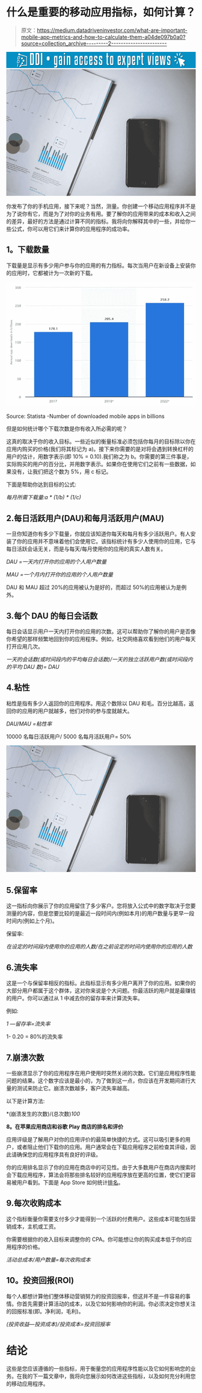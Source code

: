 # 什么是重要的移动应用指标，如何计算？

> 原文：<https://medium.datadriveninvestor.com/what-are-important-mobile-app-metrics-and-how-to-calculate-them-a04de097b0a0?source=collection_archive---------2----------------------->

[![](img/c67bb6244e891913febbc6f9ea9f1451.png)](http://www.track.datadriveninvestor.com/1B9E)![](img/9e89a50006404c0d1836b4a16abd315f.png)

你发布了你的手机应用，接下来呢？当然，测量。你创建一个移动应用程序并不是为了说你有它，而是为了对你的业务有用。要了解你的应用带来的成本和收入之间的差异，最好的方法是通过计算不同的指标。我将向你解释其中的一些，并给你一些公式，你可以用它们来计算你的应用程序的成功率。

## **1。下载数量**

下载量是显示有多少用户参与你的应用的有力指标。每次当用户在新设备上安装你的应用时，它都被计为一次新的下载。

![](img/6274f6a6cbfef7590424cc29f0325661.png)

Source: Statista -Number of downloaded mobile apps in billions

但是如何统计哪个下载次数是你有收入所必需的呢？

这真的取决于你的收入目标。一些近似的衡量标准必须包括你每月的目标除以你在应用内购买的价格(我们将其标记为 a)。接下来你需要的是对将会遇到转换杠杆的用户的估计，用数字表示(即 10% = 0.10).我们称之为 b。你需要的第三件事是，实际购买的用户的百分比，并用数字表示。如果你在使用它们之前有一些数据，如果没有，让我们把这个数为 5%，用 c 标记。

下面是帮助你达到目标的公式:

*每月所需下载量:a * (1/b) * (1/c)*

## 2.每日活跃用户(DAU)和每月活跃用户(MAU)

一旦你知道你有多少下载量，你就应该知道你每天和每月有多少活跃用户。有人安装了你的应用并不意味着他们会使用它。该指标统计有多少人使用你的应用，它与每日活跃会话无关，而是与每天/每月使用你的应用的真实人数有关。

*DAU =一天内打开你的应用的个人用户数量*

*MAU =一个月内打开你的应用的个人用户数量*

DAU 和 MAU 超过 20%的应用被认为是好的，而超过 50%的应用被认为是例外。

## 3.每个 DAU 的每日会话数

每日会话显示用户一天内打开你的应用的次数。这可以帮助你了解你的用户是否像你希望的那样频繁地回到你的应用程序。例如，社交网络喜欢看到他们的用户每天打开应用几次。

*一天的会话数(或时间段内的平均每日会话数)/一天的独立活跃用户数(或时间段内的平均 DAU 数)= DAU*

## 4.粘性

粘性是指有多少人返回你的应用程序。用这个数除以 DAU 和毛。百分比越高，返回你的应用的用户就越多，他们对你的参与度就越大。

*DAU/MAU =粘性率*

10000 名每日活跃用户/ 5000 名每月活跃用户= 50%

![](img/9e89a50006404c0d1836b4a16abd315f.png)

## 5.保留率

这一指标向你展示了你的应用留住了多少客户。您将放入公式中的数字取决于您要测量的内容，但是您要比较的是最近一段时间内(例如本月)的用户数量与更早一段时间内(例如上个月)。

保留率:

*在设定的时间段内使用你的应用的人数/在之前设定的时间内使用你的应用的人数*

## 6.流失率

这是一个与保留率相反的指标。此指标显示有多少用户离开了你的应用。如果你的大部分用户都属于这个群体，这对你来说是个大问题。你最活跃的用户就是最赚钱的用户。你可以通过从 1 中减去你的留存率来计算流失率。

例如:

*1 —留存率=流失率*

1- 0.20 = 80%的流失率

## 7.崩溃次数

一些崩溃显示了你的应用程序在用户使用时突然关闭的次数。它们是应用程序性能问题的结果。这个数字应该是最小的，为了做到这一点，你应该在开发期间进行大量的测试来防止它。崩溃次数越多，客户流失率越高。

以下是计算方法:

*(崩溃发生的次数)/(总次数)*100*

**8。在苹果应用商店和谷歌 Play 商店的排名和评价**

应用评级是了解用户对你的应用评价的最简单快捷的方式。这可以吸引更多的用户，或者阻止他们下载你的应用。用户通常会在下载应用程序之前检查其评级，因此请确保您的应用程序具有良好的评级。

你的应用排名显示了你的应用在商店中的可见性。由于大多数用户在商店内搜索时会下载应用程序，算法会将那些排名较好的应用程序放在更高的位置，使它们更容易被用户看到。下面是 App Store 如何统计[排名](https://moz.com/blog/app-store-rankings-formula-deconstructed-in-5-mad-science-experiments)。

## 9.每次收购成本

这个指标衡量你需要支付多少才能得到一个活跃的付费用户。这些成本可能包括营销成本，主机或工资。

你需要根据你的收入目标来调整你的 CPA。你可能想让你的购买成本低于你的应用程序的价格。

*活动总成本/用户数量=每次收购成本*

## **10。投资回报(ROI)**

每个人都想计算他们整体移动营销努力的投资回报率，但这并不是一件容易的事情。你首先需要计算活动的成本，以及它如何影响你的利润。你必须决定你想关注的回报标准(即。净利润，毛利)。

*(投资收益—投资成本)/投资成本=投资回报率*

# 结论

这些是您应该遵循的一些指标，用于衡量您的应用程序性能以及它如何影响您的业务。在我的下一篇文章中，我将向您展示如何改进这些指标，以及如何充分利用您的移动应用程序。